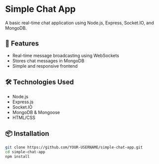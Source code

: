 # Simple Chat App

A basic real-time chat application using Node.js, Express, Socket.IO, and MongoDB.

## 🚀 Features

- Real-time message broadcasting using WebSockets
- Stores chat messages in MongoDB
- Simple and responsive frontend

## 🛠️ Technologies Used

- Node.js
- Express.js
- Socket.IO
- MongoDB & Mongoose
- HTML/CSS

## 📦 Installation

```bash
git clone https://github.com/YOUR-USERNAME/simple-chat-app.git
cd simple-chat-app
npm install
